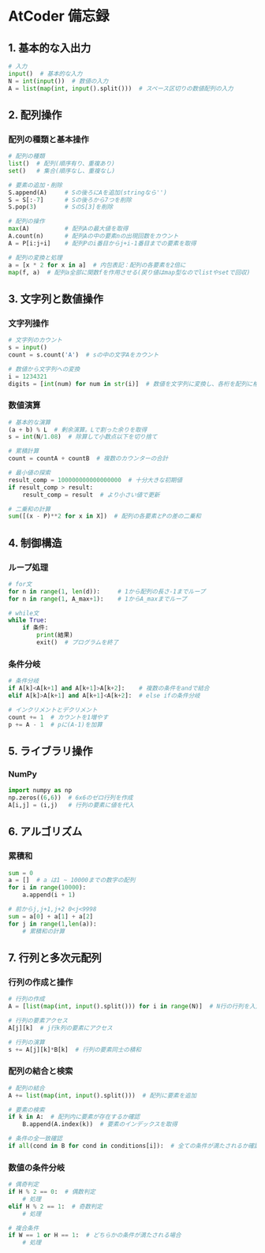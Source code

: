 # AtCoder 備忘録

## 1. 基本的な入出力

```Python
# 入力
input()  # 基本的な入力
N = int(input())  # 数値の入力
A = list(map(int, input().split()))  # スペース区切りの数値配列の入力
```

## 2. 配列操作

### 配列の種類と基本操作

```Python
# 配列の種類
list()  # 配列(順序有り、重複あり)
set()   # 集合(順序なし、重複なし)

# 要素の追加・削除
S.append(A)     # Sの後ろにAを追加(stringなら'')
S = S[:-7]      # Sの後ろから7つを削除
S.pop(3)        # SのS[3]を削除

# 配列の操作
max(A)          # 配列Aの最大値を取得
A.count(n)      # 配列Aの中の要素nの出現回数をカウント
A = P[i:j+i]    # 配列Pのi番目からj+i-1番目までの要素を取得

# 配列の変換と処理
a = [x * 2 for x in a]  # 内包表記：配列の各要素を2倍に
map(f, a)  # 配列a全部に関数fを作用させる(戻り値はmap型なのでlistやsetで回収)
```

## 3. 文字列と数値操作

### 文字列操作

```Python
# 文字列のカウント
s = input()
count = s.count('A')  # sの中の文字Aをカウント

# 数値から文字列への変換
i = 1234321
digits = [int(num) for num in str(i)]  # 数値を文字列に変換し、各桁を配列に格納
```

### 数値演算

```Python
# 基本的な演算
(a + b) % L  # 剰余演算。Lで割った余りを取得
s = int(N/1.08)  # 除算して小数点以下を切り捨て

# 累積計算
count = countA + countB  # 複数のカウンターの合計

# 最小値の探索
result_comp = 100000000000000000  # 十分大きな初期値
if result_comp > result:
    result_comp = result  # より小さい値で更新

# 二乗和の計算
sum([(x - P)**2 for x in X])  # 配列の各要素とPの差の二乗和
```

## 4. 制御構造

### ループ処理

```Python
# for文
for n in range(1, len(d)):     # 1から配列の長さ-1までループ
for n in range(1, A_max+1):    # 1からA_maxまでループ

# while文
while True:
    if 条件:
        print(結果)
        exit()  # プログラムを終了
```

### 条件分岐

```Python
# 条件分岐
if A[k]<A[k+1] and A[k+1]>A[k+2]:    # 複数の条件をandで結合
elif A[k]>A[k+1] and A[k+1]<A[k+2]:  # else ifの条件分岐

# インクリメントとデクリメント
count += 1  # カウントを1増やす
p += A - 1  # pに(A-1)を加算
```

## 5. ライブラリ操作

### NumPy

```Python
import numpy as np
np.zeros((6,6))  # 6x6のゼロ行列を作成
A[i,j] = (i,j)   # 行列の要素に値を代入
```

## 6. アルゴリズム

### 累積和

```Python
sum = 0
a = []  # a は1 ~ 10000までの数字の配列
for i in range(10000):
    a.append(i + 1)

# 前からj,j+1,j+2 0<j<9998
sum = a[0] + a[1] + a[2]
for j in range(1,len(a)):
    # 累積和の計算
```

## 7. 行列と多次元配列

### 行列の作成と操作

```Python
# 行列の作成
A = [list(map(int, input().split())) for i in range(N)]  # N行の行列を入力

# 行列の要素アクセス
A[j][k]  # j行k列の要素にアクセス

# 行列の演算
s += A[j][k]*B[k]  # 行列の要素同士の積和
```

### 配列の結合と検索

```Python
# 配列の結合
A += list(map(int, input().split()))  # 配列に要素を追加

# 要素の検索
if k in A:  # 配列内に要素が存在するか確認
    B.append(A.index(k))  # 要素のインデックスを取得

# 条件の全一致確認
if all(cond in B for cond in conditions[i]):  # 全ての条件が満たされるか確認
```

### 数値の条件分岐

```Python
# 偶奇判定
if H % 2 == 0:  # 偶数判定
    # 処理
elif H % 2 == 1:  # 奇数判定
    # 処理

# 複合条件
if W == 1 or H == 1:  # どちらかの条件が満たされる場合
    # 処理
```
